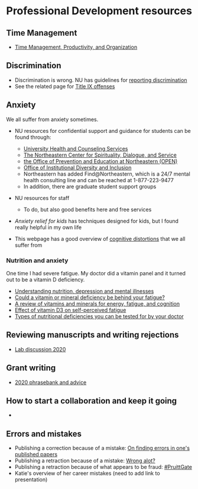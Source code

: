 # Professional Development resources

## Time Management
* [Time Management, Productivity, and Organization](https://docs.google.com/document/d/13xiuKlbF0ao1CSZoeDg5RmtGibtNRclVZeQpAYcLIFo/edit)

## Discrimination
* Discrimination is wrong. NU has guidelines for [reporting discrimination](https://www.northeastern.edu/ouec/reporting-options/discrimination/)
* See the related page for [Title IX offenses](https://www.northeastern.edu/ouec/reporting-options/titleix-prohibited-offenses/)

## Anxiety
We all suffer from anxiety sometimes.
* NU resources for confidential support and guidance for students can be found through:
  * [University Health and Counseling Services](https://www.northeastern.edu/uhcs/)
  * [The Northeastern Center for Spirituality, Dialogue, and Service](https://www.northeastern.edu/spirituallife/)
  * [the Office of Prevention and Education at Northeastern (OPEN)](https://studentlife.northeastern.edu/open/)
  * [Office of Institutional Diversity and Inclusion](https://provost.northeastern.edu/oidi/)
  * Northeastern has added Find@Northeastern, which is a 24/7 mental health consulting line and can be reached at 1-877-223-9477
  * In addition, there are graduate student support groups
  
* NU resources for staff
  * To do, but also good benefits here and free services

* _Anxiety relief for kids_ has techniques designed for kids, but I found really helpful in my own life
* This webpage has a good overview of [cognitive distortions](https://positivepsychology.com/cognitive-distortions/) that we all suffer from

### Nutrition and anxiety
One time I had severe fatigue. My doctor did a vitamin panel and it turned out to be a vitamin D deficiency.
* [Understanding nutrition, depression and mental illnesses](https://www.ncbi.nlm.nih.gov/pmc/articles/PMC2738337/)
* [Could a vitamin or mineral deficiency be behind your fatigue?](https://www.health.harvard.edu/mind-and-mood/could-a-vitamin-or-mineral-deficiency-be-behind-your-fatigue)
* [A review of vitamins and minerals for energy, fatigue, and cognition](https://www.ncbi.nlm.nih.gov/pmc/articles/PMC7019700/)
* [Effect of vitamin D3 on self-perceived fatigue](https://www.ncbi.nlm.nih.gov/pmc/articles/PMC5207540/)
* [Types of nutritional deficiencies you can be tested for by your doctor](https://www.myonemedicalsource.com/2020/06/18/nutritional-testing/)

## Reviewing manuscripts and writing rejections
* [Lab discussion 2020](https://docs.google.com/document/d/1BGYn66Q0mkXOwL5S_woHOLh7__dTHQzQDxRc5EnKLNw/edit#)

## Grant writing
* [2020 phrasebank and advice](https://docs.google.com/document/d/10TXWztCiID1-wNTGZ37rvYoIVHbf2kWmQMHoqN6pHQk/edit?pli=1)

## How to start a collaboration and keep it going
* 

## Errors and mistakes
* Publishing a correction because of a mistake: [On finding errors in one's published papers](https://dynamicecology.wordpress.com/2016/12/02/on-finding-errors-in-ones-published-analyses/)
* Publishing a retraction because of a mistake: [Wrong alot?](http://ecoevoevoeco.blogspot.com/2016/12/wrong-lot.html%20http://ecoevoevoeco.blogspot.com/2016/12/wrong-lot.html)
* Publishing a retraction because of what appears to be fraud: [#PruittGate](https://laskowskilab.faculty.ucdavis.edu/2020/01/29/retractions/)
* Katie's overview of her career mistakes (need to add link to presentation)
